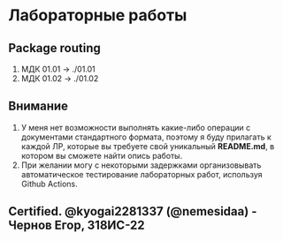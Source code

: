 # Лабораторные работы

## Package routing

1. МДК 01.01 -> ./01.01
2. МДК 01.02 -> ./01.02

## Внимание

1. У меня нет возможности выполнять какие-либо операции с документами стандартного формата, поэтому я буду прилагать к каждой ЛР, которые вы требуете свой уникальный __README.md__, в котором вы сможете найти опись работы.
2. При желании могу с некоторыми задержками организовывать автоматическое тестирование лабораторных работ, используя Github Actions.

## Certified. @kyogai2281337 (@nemesidaa) - Чернов Егор, 318ИС-22
